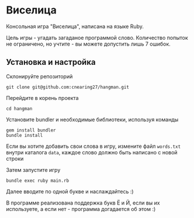 # Виселица
Консольная игра "Виселица", написана на языке Ruby.

Цель игры - угадать загаданое программой слово. Количество попыток не ограничено, но учтите - вы можете допустить лишь 7 ошибок.

## Установка и настройка

Склонируйте репозиторий

    git clone git@github.com:cnearing27/hangman.git

Перейдите в корень проекта

    cd hangman

Установите bundler и необходимые библиотеки, используя команды

```
gem install bundler
bundle install
```

Если вы хотите добавить свои слова в игру, измените файл ```words.txt``` внутри каталога ```data```, каждое слово должно быть написано с новой строки

Затем запустите игру

    bundle exec ruby main.rb

Далее вводите по одной букве и наслаждайтесь :)

В программе реализована поддержка букв Ё и Й, если вы их используете, а если нет - программа догадается об этом :)
